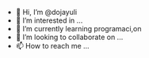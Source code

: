 - 👋 Hi, I’m @dojayuli
- 👀 I’m interested in ...
- 🌱 I’m currently learning  programaci,on
- 💞️ I’m looking to collaborate on ...
- 📫 How to reach me ...

<!---
dojayuli/dojayuli is a ✨ special ✨ repository because its `README.md` (this file) appears on your GitHub profile.
You can click the Preview link to take a look at your changes.
--->
